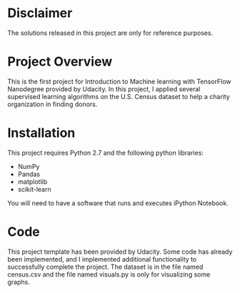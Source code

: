 # Disclaimer
The solutions released in this project are only for reference purposes.

# Project Overview
This is the first project for Introduction to Machine learning with TensorFlow Nanodegree provided by Udacity. In this project, I applied several supervised learning algorithms on the U.S. Census dataset to help a charity organization in finding donors.

# Installation
This project requires Python 2.7 and the following python libraries:
* NumPy
* Pandas
* matplotlib
* scikit-learn

You will need to have a software that runs and executes iPython Notebook.

# Code
This project template has been provided by Udacity. Some code has already been implemented, and I implemented additional functionality to successfully complete the project. The dataset is in the file named census.csv and the file named visuals.py is only for visualizing some graphs.
